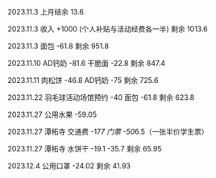 2023.11.3 上月结余 13.6

2023.11.3 收入 +1000 (个人补贴与活动经费各一半) 剩余 1013.6

2023.11.3 面包 -61.8 剩余 951.8

2023.11.10 AD钙奶 -81.6 干脆面 -22.8 剩余 847.4

2023.11.11 肉松饼 -46.8 AD钙奶 -75 剩余 725.6

2023.11.22 羽毛球活动场馆预约 -40 面包 -61.8 剩余 623.8

2023.11.27 公用水果 -59.05

2023.11.27 潭柘寺 交通费 -17*7 门票 -50*6.5（一张半价学生票）

2023.11.27 潭柘寺 水饼干 -19.1 -35.7 剩余 65.95

2023.12.4 公用口罩 -24.02 剩余 41.93